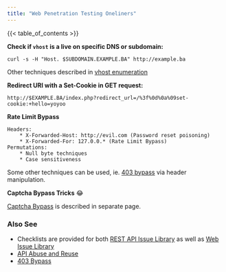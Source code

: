 ```yaml
---
title: "Web Penetration Testing Oneliners"
---
```


{{< table_of_contents >}}

**Check if `vhost` is a live on specific DNS or subdomain:**

```
curl -s -H "Host. $SUBDOMAIN.EXAMPLE.BA" http://example.ba
```

Other techniques described in [vhost enumeration](/vhost-enumeration)

**Redirect URI with a Set-Cookie in GET request:**

```
http://$EXAMPLE.BA/index.php?redirect_url=/%3f%0d%0a%09set-cookie:+hello=yoyoo
```

**Rate Limit Bypass**

```
Headers:
    * X-Forwarded-Host: http://evil.com (Password reset poisoning)
    * X-Forwarded-For: 127.0.0.* (Rate Limit Bypass)
Permutations:
    * Null byte techniques
    * Case sensitiveness
```

Some other techniques can be used, ie. [403 bypass](/bypass-403-nginx) via header manipulation.

**Captcha Bypass Tricks** :joy:

[Captcha Bypass](/captcha-bypass-tricks) is described in separate page.

### Also See

* Checklists are provided for both [REST API Issue Library](/api-penetration-test-checklist) as well as [Web Issue
Library](/web-application-penetration-test-checklist)
* [API Abuse and Reuse](/classical-api-abuse)
* [403 Bypass](/bypass-403-on-nginx)
